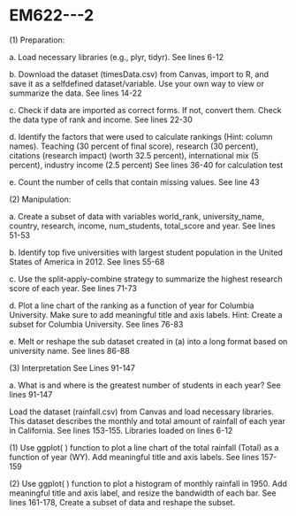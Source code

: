 # EM622---2

(1) Preparation:

a. Load necessary libraries (e.g., plyr, tidyr). See lines 6-12

b. Download the dataset (timesData.csv) from Canvas, import to R, and save it as a selfdefined dataset/variable. Use your own way to view or summarize the data.
See lines 14-22

c. Check if data are imported as correct forms. If not, convert them. Check the data type of rank and income.
See lines 22-30

d. Identify the factors that were used to calculate rankings (Hint: column names).
Teaching (30 percent of final score), research (30 percent), citations (research impact) (worth 32.5 percent), international mix (5 percent), industry income (2.5 percent)
See lines 36-40 for calculation test

e. Count the number of cells that contain missing values.
See line 43

(2) Manipulation:

a. Create a subset of data with variables world_rank, university_name, country, research,
income, num_students, total_score and year.
See lines 51-53

b. Identify top five universities with largest student population in the United States of America in 2012.
See lines 55-68

c. Use the split-apply-combine strategy to summarize the highest research score of each year.
See lines 71-73

d. Plot a line chart of the ranking as a function of year for Columbia University. Make sure to add meaningful title and axis labels.
Hint: Create a subset for Columbia University.
See lines 76-83

e. Melt or reshape the sub dataset created in (a) into a long format based on university name.
See lines 86-88

(3) Interpretation See Lines 91-147

a. What is and where is the greatest number of students in each year?
See lines 91-147

Load the dataset (rainfall.csv) from Canvas and load necessary libraries. This dataset describes the monthly and total amount of rainfall of each year in California.
See lines 153-155. Libraries loaded on lines 6-12

(1) Use ggplot( ) function to plot a line chart of the total rainfall (Total) as a function of year (WY). Add meaningful title and axis labels.
See lines 157-159

(2) Use ggplot( ) function to plot a histogram of monthly rainfall in 1950. Add meaningful title and axis label, and resize the bandwidth of each bar.
See lines 161-178, Create a subset of data and reshape the subset.


